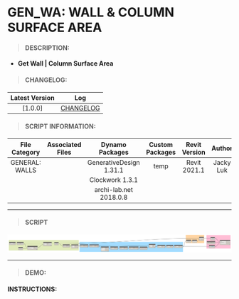 # GEN_WA: WALL & COLUMN SURFACE AREA

> #### DESCRIPTION: 
- **Get Wall | Column Surface Area**

> #### CHANGELOG:

| Latest Version | Log |
| :-------: | :----: | 
|[1.0.0] | [CHANGELOG](/_gen/WALLS/changelog/GEN_WA_COLSurfaceArea.md) |

> #### SCRIPT INFORMATION: 

| File Category | Associated Files | Dynamo Packages | Custom Packages | Revit Version | Author | Reviewed By |
| :-------: | :----: | :---: | :---: | :---: | :---: | :---: |
| GENERAL: WALLS |  | GenerativeDesign 1.31.1 | temp | Revit 2021.1 | Jacky Luk |  
|  |  | Clockwork 1.3.1 |
|  |  | archi-lab.net 2018.0.8|
        
------------------------------------------------------------------
> #### **SCRIPT** 

<img src="./images/gen/WA/GEN_WA_COLSurfaceArea.png">

------------------------------------------------------------------

> #### DEMO: 

#### INSTRUCTIONS: 
